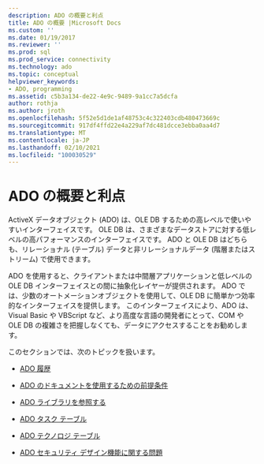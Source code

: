 ```yaml
---
description: ADO の概要と利点
title: ADO の概要 |Microsoft Docs
ms.custom: ''
ms.date: 01/19/2017
ms.reviewer: ''
ms.prod: sql
ms.prod_service: connectivity
ms.technology: ado
ms.topic: conceptual
helpviewer_keywords:
- ADO, programming
ms.assetid: c5b3a134-de22-4e9c-9489-9a1cc7a5dcfa
author: rothja
ms.author: jroth
ms.openlocfilehash: 5f52e5d1de1af48753c4c322403cdb480473669c
ms.sourcegitcommit: 917df4ffd22e4a229af7dc481dcce3ebba0aa4d7
ms.translationtype: MT
ms.contentlocale: ja-JP
ms.lasthandoff: 02/10/2021
ms.locfileid: "100030529"
---
```

# <a name="ado-overview-and-benefits"></a>ADO の概要と利点
ActiveX データオブジェクト (ADO) は、OLE DB するための高レベルで使いやすいインターフェイスです。 OLE DB は、さまざまなデータストアに対する低レベルの高パフォーマンスのインターフェイスです。 ADO と OLE DB はどちらも、リレーショナル (テーブル) データと非リレーショナルデータ (階層またはストリーム) で使用できます。

 ADO を使用すると、クライアントまたは中間層アプリケーションと低レベルの OLE DB インターフェイスとの間に抽象化レイヤーが提供されます。 ADO では、少数のオートメーションオブジェクトを使用して、OLE DB に簡単かつ効率的なインターフェイスを提供します。 このインターフェイスにより、ADO は、Visual Basic や VBScript など、より高度な言語の開発者にとって、COM や OLE DB の複雑さを把握しなくても、データにアクセスすることをお勧めします。

 このセクションでは、次のトピックを扱います。

-   [ADO 履歴](./ado-history.md)

-   [ADO のドキュメントを使用するための前提条件](./prerequisites-for-using-the-ado-documentation.md)

-   [ADO ライブラリを参照する](./referencing-the-ado-libraries.md)

-   [ADO タスク テーブル](./ado-task-table.md)

-   [ADO テクノロジ テーブル](./ado-technology-table.md)

-   [ADO セキュリティ デザイン機能に関する問題](./ado-security-design-issues.md)
